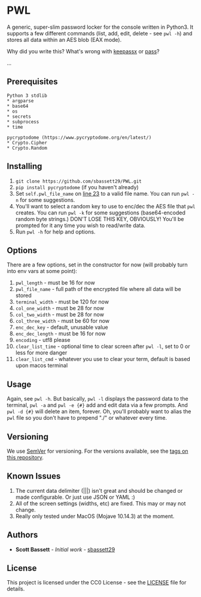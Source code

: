 # PWL

A generic, super-slim password locker for the console written in Python3.  It supports a few different commands (list, add, edit, delete - see ```pwl -h```) and stores all data within an AES blob (EAX mode).

Why did you write this?  What's wrong with [keepassx](https://github.com/keepassx/keepassx) or [pass](https://github.com/zhangkun83/password-store)?

...

## Prerequisites

```
Python 3 stdlib
* argparse
* base64
* os
* secrets
* subprocess 
* time

pycryptodome (https://www.pycryptodome.org/en/latest/)
* Crypto.Cipher
* Crypto.Random
```

## Installing

1. ```git clone https://github.com/sbassett29/PWL.git```
2. ```pip install pycryptodome``` (if you haven't already)
3. Set ```self.pwl_file_name``` on [line 23](https://github.com/sbassett29/PWL/blob/master/pwl#L23) to a valid file name.  You can run ```pwl -n``` for some suggestions.
4. You'll want to select a random key to use to enc/dec the AES file that ```pwl``` creates.  You can run ```pwl -k``` for some suggestions (base64-encoded random byte strings.)  DON'T LOSE THIS KEY, OBVIOUSLY!  You'll be prompted for it any time you wish to read/write data.
5. Run ```pwl -h``` for help and options.

## Options

There are a few options, set in the constructor for now (will probably turn into env vars at some point):

1. ```pwl_length``` - must be 16 for now
2. ```pwl_file_name``` - full path of the encrypted file where all data will be stored
3. ```terminal_width``` - must be 120 for now
4. ```col_one_width``` - must be 28 for now
5. ```col_two_width``` - must be 28 for now
6. ```col_three_width``` - must be 60 for now
7. ```enc_dec_key``` - default, unusable value
8. ```enc_dec_length``` - must be 16 for now
8. ```encoding``` - utf8 please
9. ```clear_list_time``` - optional time to clear screen after ```pwl -l```, set to 0 or less for more danger
10. ```clear_list_cmd``` - whatever you use to clear your term, default is based upon macos terminal

## Usage

Again, see ```pwl -h```.  But basically, ```pwl -l``` displays the password data to the terminal, ```pwl -a``` and  ```pwl -e {#}``` add and edit data via a few prompts.   And ```pwl -d {#}``` will delete an item, forever.  Oh, you'll probably want to alias the ```pwl``` file so you don't have to prepend "./" or whatever every time.

## Versioning

We use [SemVer](http://semver.org/) for versioning. For the versions available, see the [tags on this repository](https://github.com/sbassett29/PWL/tags).

## Known Issues

1. The current data delimiter (|||) isn't great and should be changed or made configurable.  Or just use JSON or YAML :)
2. All of the screen settings (widths, etc) are fixed.  This may or may not change.
3. Really only tested under MacOS (Mojave 10.14.3) at the moment.

## Authors

* **Scott Bassett** - *Initial work* - [sbassett29](https://github.com/sbassett29)

## License

This project is licensed under the CC0 License - see the [LICENSE](LICENSE) file for details.

